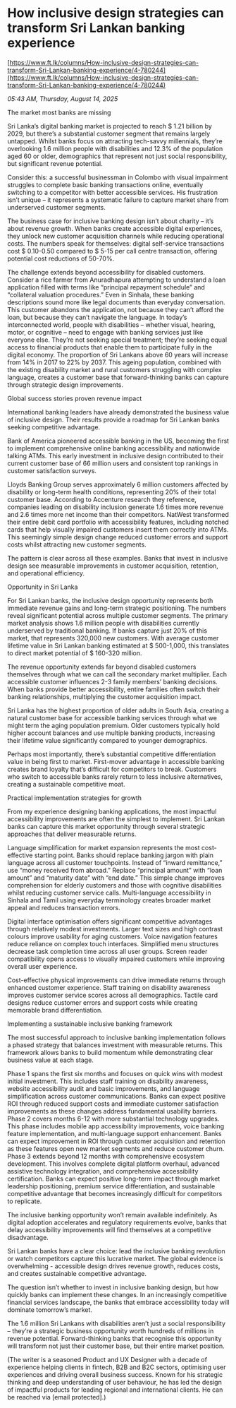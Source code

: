 # How inclusive design strategies can transform Sri Lankan banking experience

[https://www.ft.lk/columns/How-inclusive-design-strategies-can-transform-Sri-Lankan-banking-experience/4-780244](https://www.ft.lk/columns/How-inclusive-design-strategies-can-transform-Sri-Lankan-banking-experience/4-780244)

*05:43 AM, Thursday, August 14, 2025*

The market most banks are missing

Sri Lanka’s digital banking market is projected to reach $ 1.21 billion by 2029, but there’s a substantial customer segment that remains largely untapped. Whilst banks focus on attracting tech-savvy millennials, they’re overlooking 1.6 million people with disabilities and 12.3% of the population aged 60 or older, demographics that represent not just social responsibility, but significant revenue potential.

Consider this: a successful businessman in Colombo with visual impairment struggles to complete basic banking transactions online, eventually switching to a competitor with better accessible services. His frustration isn’t unique – it represents a systematic failure to capture market share from underserved customer segments.

The business case for inclusive banking design isn’t about charity – it’s about revenue growth. When banks create accessible digital experiences, they unlock new customer acquisition channels while reducing operational costs. The numbers speak for themselves: digital self-service transactions cost $ 0.10-0.50 compared to $ 5-15 per call centre transaction, offering potential cost reductions of 50-70%.

The challenge extends beyond accessibility for disabled customers. Consider a rice farmer from Anuradhapura attempting to understand a loan application filled with terms like “principal repayment schedule” and “collateral valuation procedures.” Even in Sinhala, these banking descriptions sound more like legal documents than everyday conversation. This customer abandons the application, not because they can’t afford the loan, but because they can’t navigate the language. In today’s interconnected world, people with disabilities – whether visual, hearing, motor, or cognitive – need to engage with banking services just like everyone else. They’re not seeking special treatment; they’re seeking equal access to financial products that enable them to participate fully in the digital economy. The proportion of Sri Lankans above 60 years will increase from 14% in 2017 to 22% by 2037. This ageing population, combined with the existing disability market and rural customers struggling with complex language, creates a customer base that forward-thinking banks can capture through strategic design improvements.

Global success stories proven revenue impact

International banking leaders have already demonstrated the business value of inclusive design. Their results provide a roadmap for Sri Lankan banks seeking competitive advantage.

Bank of America pioneered accessible banking in the US, becoming the first to implement comprehensive online banking accessibility and nationwide talking ATMs. This early investment in inclusive design contributed to their current customer base of 66 million users and consistent top rankings in customer satisfaction surveys.

Lloyds Banking Group serves approximately 6 million customers affected by disability or long-term health conditions, representing 20% of their total customer base. According to Accenture research they reference, companies leading on disability inclusion generate 1.6 times more revenue and 2.6 times more net income than their competitors. NatWest transformed their entire debit card portfolio with accessibility features, including notched cards that help visually impaired customers insert them correctly into ATMs. This seemingly simple design change reduced customer errors and support costs whilst attracting new customer segments.

The pattern is clear across all these examples. Banks that invest in inclusive design see measurable improvements in customer acquisition, retention, and operational efficiency.

Opportunity in Sri Lanka

For Sri Lankan banks, the inclusive design opportunity represents both immediate revenue gains and long-term strategic positioning. The numbers reveal significant potential across multiple customer segments. The primary market analysis shows 1.6 million people with disabilities currently underserved by traditional banking. If banks capture just 20% of this market, that represents 320,000 new customers. With average customer lifetime value in Sri Lankan banking estimated at $ 500-1,000, this translates to direct market potential of $ 160-320 million.

The revenue opportunity extends far beyond disabled customers themselves through what we can call the secondary market multiplier. Each accessible customer influences 2-3 family members’ banking decisions. When banks provide better accessibility, entire families often switch their banking relationships, multiplying the customer acquisition impact.

Sri Lanka has the highest proportion of older adults in South Asia, creating a natural customer base for accessible banking services through what we might term the aging population premium. Older customers typically hold higher account balances and use multiple banking products, increasing their lifetime value significantly compared to younger demographics.

Perhaps most importantly, there’s substantial competitive differentiation value in being first to market. First-mover advantage in accessible banking creates brand loyalty that’s difficult for competitors to break. Customers who switch to accessible banks rarely return to less inclusive alternatives, creating a sustainable competitive moat.

Practical implementation strategies for growth

From my experience designing banking applications, the most impactful accessibility improvements are often the simplest to implement. Sri Lankan banks can capture this market opportunity through several strategic approaches that deliver measurable returns.

Language simplification for market expansion represents the most cost-effective starting point. Banks should replace banking jargon with plain language across all customer touchpoints. Instead of “inward remittance,” use “money received from abroad.” Replace “principal amount” with “loan amount” and “maturity date” with “end date.” This simple change improves comprehension for elderly customers and those with cognitive disabilities whilst reducing customer service calls. Multi-language accessibility in Sinhala and Tamil using everyday terminology creates broader market appeal and reduces transaction errors.

Digital interface optimisation offers significant competitive advantages through relatively modest investments. Larger text sizes and high contrast colours improve usability for aging customers. Voice navigation features reduce reliance on complex touch interfaces. Simplified menu structures decrease task completion time across all user groups. Screen reader compatibility opens access to visually impaired customers while improving overall user experience.

Cost-effective physical improvements can drive immediate returns through enhanced customer experience. Staff training on disability awareness improves customer service scores across all demographics. Tactile card designs reduce customer errors and support costs while creating memorable brand differentiation.

Implementing a sustainable inclusive banking framework

The most successful approach to inclusive banking implementation follows a phased strategy that balances investment with measurable returns. This framework allows banks to build momentum while demonstrating clear business value at each stage.

Phase 1 spans the first six months and focuses on quick wins with modest initial investment. This includes staff training on disability awareness, website accessibility audit and basic improvements, and language simplification across customer communications. Banks can expect positive ROI through reduced support costs and immediate customer satisfaction improvements as these changes address fundamental usability barriers. Phase 2 covers months 6-12 with more substantial technology upgrades. This phase includes mobile app accessibility improvements, voice banking feature implementation, and multi-language support enhancement. Banks can expect improvement in ROI through customer acquisition and retention as these features open new market segments and reduce customer churn. Phase 3 extends beyond 12 months with comprehensive ecosystem development. This involves complete digital platform overhaul, advanced assistive technology integration, and comprehensive accessibility certification. Banks can expect positive long-term impact through market leadership positioning, premium service differentiation, and sustainable competitive advantage that becomes increasingly difficult for competitors to replicate.

The inclusive banking opportunity won’t remain available indefinitely. As digital adoption accelerates and regulatory requirements evolve, banks that delay accessibility improvements will find themselves at a competitive disadvantage.

Sri Lankan banks have a clear choice: lead the inclusive banking revolution or watch competitors capture this lucrative market. The global evidence is overwhelming - accessible design drives revenue growth, reduces costs, and creates sustainable competitive advantage.

The question isn’t whether to invest in inclusive banking design, but how quickly banks can implement these changes. In an increasingly competitive financial services landscape, the banks that embrace accessibility today will dominate tomorrow’s market.

The 1.6 million Sri Lankans with disabilities aren’t just a social responsibility – they’re a strategic business opportunity worth hundreds of millions in revenue potential. Forward-thinking banks that recognise this opportunity will transform not just their customer base, but their entire market position.

(The writer is a seasoned Product and UX Designer with a decade of experience helping clients in fintech, B2B and B2C sectors, optimising user experiences and driving overall business success. Known for his strategic thinking and deep understanding of user behaviour, he has led the design of impactful products for leading regional and international clients. He can be reached via [email protected].)


